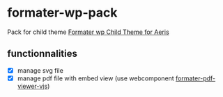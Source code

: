 # formater-wp-pack
Pack for child theme [Formater wp Child Theme for Aeris](https://github.com/epointal/formater-wp-child-theme-for-aeris)



## functionnalities 
- [x] manage svg file
- [x] manage pdf file with embed view (use webcomponent [formater-pdf-viewer-vjs](https://github.com/epointal/formater-pdf-viewer-vjs))
